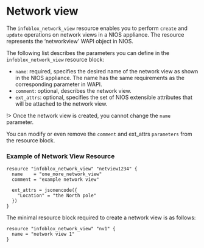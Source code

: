 # Network view

The `infoblox_network_view` resource enables you to perform `create` and
`update` operations on network views in a NIOS appliance.
The resource represents the ‘networkview’ WAPI object in NIOS.

The following list describes the parameters you can define in the `infoblox_network_view` resource block:

- `name`: required, specifies the desired name of the network view as shown in the NIOS appliance. The name has the same requirements as the corresponding parameter in WAPI.
- `comment`: optional, describes the network view.
- `ext_attrs`: optional, specifies the set of NIOS extensible attributes that will be attached to the network view.

!> Once the network view is created, you cannot change the `name` parameter.

You can modify or even remove the `comment` and ext_attrs `parameters` from
the resource block.

### Example of Network View Resource

```hcl
resource "infoblox_network_view" "netview1234" {
  name    = "one_more_network_view"
  comment = "example network view"

  ext_attrs = jsonencode({
    "Location" = "the North pole"
  })
}
```

The minimal resource block required to create a network view is as follows:

```hcl
resource "infoblox_network_view" "nv1" {
  name = "network view 1"
}
```
